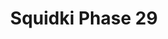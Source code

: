 ---
slug: squidki-phase-29
title: Squidki Phase 29
description: "Squidki Phase 29 is an exciting online game. Play for free directly in your browser!"
icon: /images/new_mods/Sprunki Phase 29.png
url: https://wowtbc.net/sprunkin/phase29/index.html
previewImage: /images/new_mods/Sprunki Phase 29.png
type: new mods

# SEO配置
seo:
  title: "Squidki Phase 29 - Play Free Online Game | Fun Browser Games"
  description: "Squidki Phase 29 - Play this fun online game for free in your browser. No download required!"
  ogImage: "/images/new_mods/Sprunki Phase 29.png"
  keywords: "squidki-phase-29, online game, browser game, free game, new mods game, play online"

videoUrls:
  - https://www.youtube.com/embed/example1
  - https://www.youtube.com/embed/example2

whyPlay:
  title: "Why Play Squidki Phase 29?"
  items:
    - "Immersive Gameplay: Squidki Phase 29 offers an engaging and immersive gaming experience that will keep you entertained for hours"
    - "Challenging Levels: Test your skills with increasingly difficult challenges and obstacles"
    - "Beautiful Graphics: Enjoy stunning visuals and smooth animations that bring the game world to life"
    - "Regular Updates: New content and features are added regularly to keep the game fresh and exciting"
    - "Free to Play: Experience all the fun without spending a penny"
    - "Community Features: Connect with other players, share strategies, and compete for high scores"
    - "Cross-Platform: Play on any device with a web browser, no downloads required"

features:
  title: "Key Features of Squidki Phase 29"
  image: "/images/new_mods/Sprunki Phase 29.png"
  items:
    - "Intuitive Controls: Easy to learn controls make Squidki Phase 29 accessible for players of all skill levels"
    - "Multiple Game Modes: Enjoy various gameplay options that provide different challenges and experiences"
    - "Character Customization: Personalize your gaming experience with unique characters and items"
    - "Achievement System: Complete special tasks to earn rewards and recognition"
    - "Leaderboards: Compete with players worldwide and see who can achieve the highest scores"

characteristics:
  title: "Game Characteristics"
  image: "/images/new_mods/Sprunki Phase 29.png"
  items:
    - "Genre: New mods game with elements of strategy and skill"
    - "Difficulty: Suitable for both casual gamers and those seeking a challenge"
    - "Play Time: Quick sessions or extended gameplay, depending on your preference"
    - "Art Style: Vibrant and engaging visuals that enhance the gaming experience"
    - "Sound Design: Immersive audio that complements the gameplay perfectly"

info: "Squidki Phase 29 is an exciting online game that offers players a unique and engaging gaming experience. With its intuitive controls, stunning visuals, and challenging gameplay, Squidki Phase 29 provides hours of entertainment for players of all ages and skill levels. Whether you're looking for a quick gaming session during a break or an extended play session, Squidki Phase 29 delivers an immersive experience that will keep you coming back for more. The game features multiple levels of increasing difficulty, ensuring that players are constantly challenged as they progress. With regular updates adding new content and features, Squidki Phase 29 remains fresh and exciting, providing endless entertainment options for its growing community of players."

howToPlayIntro: "Welcome to Squidki Phase 29! This guide will walk you through the basics and help you master the game. Whether you're a beginner or looking to improve your skills, these tips and instructions will enhance your gaming experience."

howToPlaySteps:
  - title: "Getting Started"
    description: "Begin your Squidki Phase 29 adventure by familiarizing yourself with the controls. Use your keyboard or mouse to navigate through the game interface. The tutorial will guide you through the basic mechanics and help you understand the objectives."
  - title: "Understanding the Objectives"
    description: "In Squidki Phase 29, your main goal is to progress through levels by completing specific objectives. Each level presents unique challenges that require different strategies and approaches."
  - title: "Mastering the Controls"
    description: "Practice using the controls to improve your precision and reaction time. Squidki Phase 29 requires quick reflexes and strategic thinking to overcome obstacles and defeat opponents."
  - title: "Utilizing Power-ups"
    description: "Collect power-ups throughout the game to enhance your abilities and overcome difficult challenges. Each power-up offers unique advantages that can be crucial for success."
  - title: "Developing Strategies"
    description: "As you progress in Squidki Phase 29, develop effective strategies for different scenarios. Analyze patterns, anticipate challenges, and adapt your approach to maximize your performance."

faq:
  title: "Frequently Asked Questions about Squidki Phase 29"
  items:
    - question: "Is Squidki Phase 29 free to play?"
      answer: "Yes, Squidki Phase 29 is completely free to play directly in your web browser. No downloads or purchases are required to enjoy the full game experience."
    - question: "Can I play Squidki Phase 29 on mobile devices?"
      answer: "Yes, Squidki Phase 29 is optimized for both desktop and mobile play. You can enjoy the game on any device with a web browser and internet connection."
    - question: "Are there any in-game purchases?"
      answer: "While Squidki Phase 29 is free to play, there may be optional in-game purchases available for cosmetic items or additional features that don't affect core gameplay."
    - question: "How often is Squidki Phase 29 updated?"
      answer: "The developers regularly update Squidki Phase 29 with new content, features, and improvements based on player feedback and game performance."
    - question: "Can I play Squidki Phase 29 offline?"
      answer: "Currently, Squidki Phase 29 requires an internet connection to play as it's a browser-based online game."
    - question: "Is Squidki Phase 29 suitable for children?"
      answer: "Yes, Squidki Phase 29 is designed to be family-friendly and suitable for players of all ages."
    - question: "How do I report bugs or issues?"
      answer: "If you encounter any problems while playing Squidki Phase 29, you can report them through the game's support page or contact the developers directly through their website."
    - question: "Still Have Questions?"
      answer: "If you have additional questions about Squidki Phase 29 that aren't covered in this FAQ, please visit our support center or contact our customer service team for assistance."
---